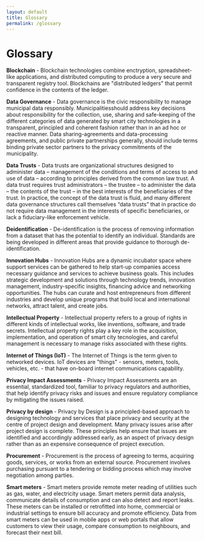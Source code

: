 ```yaml
---
layout: default
title: Glossary
permalink: /glossary
---
```


# Glossary

**Blockchain** - Blockchain technologies combine enctryption, spreadsheet-like applications, and distributed computing to produce a very secure and transparent registry tool. Blockchains are "distributed ledgers" that permit confidence in the contents of the ledger.

**Data Governance** - Data governance is the civic responsibility to manage municipal data responsibly. Municipalitiesshould address key decisions about responsibility for the collection, use, sharing and safe-keeping of the different categories of data generated by smart city technologies in a transparent, principled and coherent fashion rather than in an ad hoc or reactive manner. Data sharing-agreements and data-processing agreements, and public private partnerships generally, should include terms binding private sector partners to the privacy commitments of the municipality.

**Data Trusts** - Data trusts are organizational structures designed to administer data – management of the conditions and terms of access to and use of data – according to principles derived from the common law trust. A data trust requires trust administrators – the trustee – to administer the data – the contents of the trust – in the best interests of the beneficiaries of the trust. In practice, the concept of the data trust is fluid, and many different data governance structures call themselves “data trusts” that in practice do not require data management in the interests of specific beneficiaries, or lack a fiduciary-like enforcement vehicle.

**Deidentification** - De-identification is the process of removing information from a dataset that has the potential to identify an individual. Standards are being developed in different areas that provide guidance to thorough de-identification.

**Innovation Hubs** - Innovation Hubs are a dynamic incubator space where support services can be gathered to help start-up companies access necessary guidance and services to achieve business goals. This includes strategic development and solutions through technology trends, innovation management, industry-specific insights, financing advice and networking opportunities. The hubs can curate and host entrepreneurs from different industries and develop unique programs that build local and international networks, attract talent, and create jobs.

**Intellectual Property** - Intellectual property refers to a group of rights in different kinds of intellectual works, like inventions, software, and trade secrets. Intellectual property rights play a key role in the acquisition, implementation, and operation of smart city tecnologies, and careful management is necessary to manage risks associated with these rights.

**Internet of Things \(IoT\)** - The Internet of Things is the term given to networked devices. IoT devices are "things" - sensors, meters, tools, vehicles, etc. - that have on-board internet communications capability.

**Privacy Impact Assessments** - Privacy Impact Assessments are an essential, standardized tool, familiar to privacy regulators and authorities, that help identify privacy risks and issues and ensure regulatory compliance by mitigating the issues raised.

**Privacy by design** - Privacy by Design is a principled-based approach to designing technology and services that place privacy and security at the centre of project design and development. Many privacy issues arise after project design is complete. These principles help ensure that issues are identified and accordingly addressed early, as an aspect of privacy design rather than as an expensive consequence of project execution.

**Procurement** - Procurement is the process of agreeing to terms, acquiring goods, services, or works from an external source. Procurement involves purchasing pursuant to a tendering or bidding process which may involve negotiation among parties.

**Smart meters** - Smart meters provide remote meter reading of utilities such as gas, water, and electricity usage. Smart meters permit data analysis, communicate details of consumption and can also detect and report leaks. These meters can be installed or retrofitted into home, commercial or industrial settings to ensure bill accuracy and promote efficiency. Data from smart meters can be used in mobile apps or web portals that allow customers to view their usage, compare consumption to neighbours, and forecast their next bill.

